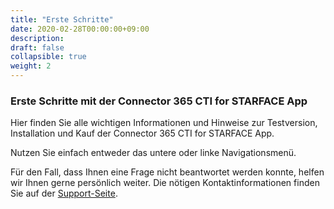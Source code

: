 ```yaml
---
title: "Erste Schritte"
date: 2020-02-28T00:00:00+09:00
description: 
draft: false
collapsible: true
weight: 2
---
```

### Erste Schritte mit der Connector 365 CTI for STARFACE App

Hier finden Sie alle wichtigen Informationen und Hinweise zur Testversion, Installation und Kauf der Connector 365 CTI for STARFACE App.

Nutzen Sie einfach entweder das untere oder linke Navigationsmenü.

Für den Fall, dass Ihnen eine Frage nicht beantwortet werden konnte, helfen wir Ihnen gerne persönlich weiter. Die nötigen Kontaktinformationen finden Sie auf der [Support-Seite](de-de/apps/cti-for-starface/help-support/).

